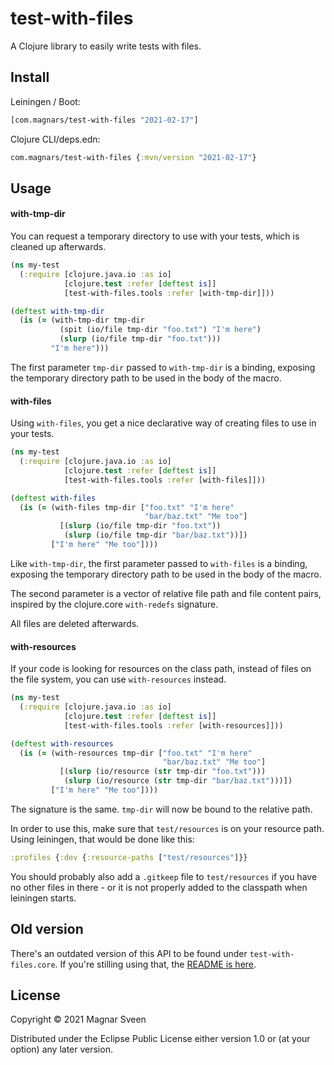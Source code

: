 # test-with-files

A Clojure library to easily write tests with files.

## Install

Leiningen / Boot:

```clj
[com.magnars/test-with-files "2021-02-17"]
```

Clojure CLI/deps.edn:

```clj
com.magnars/test-with-files {:mvn/version "2021-02-17"}
```

## Usage

#### with-tmp-dir

You can request a temporary directory to use with your tests, which is
cleaned up afterwards.

```clj
(ns my-test
  (:require [clojure.java.io :as io]
            [clojure.test :refer [deftest is]]
            [test-with-files.tools :refer [with-tmp-dir]]))

(deftest with-tmp-dir
  (is (= (with-tmp-dir tmp-dir
           (spit (io/file tmp-dir "foo.txt") "I'm here")
           (slurp (io/file tmp-dir "foo.txt")))
         "I'm here")))
```

The first parameter `tmp-dir` passed to `with-tmp-dir` is a binding, exposing the
temporary directory path to be used in the body of the macro.

#### with-files

Using `with-files`, you get a nice declarative way of creating files to
use in your tests.

```clj
(ns my-test
  (:require [clojure.java.io :as io]
            [clojure.test :refer [deftest is]]
            [test-with-files.tools :refer [with-files]]))

(deftest with-files
  (is (= (with-files tmp-dir ["foo.txt" "I'm here"
                              "bar/baz.txt" "Me too"]
           [(slurp (io/file tmp-dir "foo.txt"))
            (slurp (io/file tmp-dir "bar/baz.txt"))])
         ["I'm here" "Me too"])))
```

Like `with-tmp-dir`, the first parameter passed to `with-files` is a binding,
exposing the temporary directory path to be used in the body of the macro.

The second parameter is a vector of relative file path and file content pairs,
inspired by the clojure.core `with-redefs` signature.

All files are deleted afterwards.

#### with-resources

If your code is looking for resources on the class path, instead of files on the
file system, you can use `with-resources` instead.

```clj
(ns my-test
  (:require [clojure.java.io :as io]
            [clojure.test :refer [deftest is]]
            [test-with-files.tools :refer [with-resources]]))

(deftest with-resources
  (is (= (with-resources tmp-dir ["foo.txt" "I'm here"
                                  "bar/baz.txt" "Me too"]
           [(slurp (io/resource (str tmp-dir "foo.txt")))
            (slurp (io/resource (str tmp-dir "bar/baz.txt")))])
         ["I'm here" "Me too"])))
```

The signature is the same. `tmp-dir` will now be bound to the relative path.

In order to use this, make sure that `test/resources` is on your resource path.
Using leiningen, that would be done like this:

```clj
:profiles {:dev {:resource-paths ["test/resources"]}}
```

You should probably also add a `.gitkeep` file to `test/resources` if
you have no other files in there - or it is not properly added to the
classpath when leiningen starts.

## Old version

There's an outdated version of this API to be found under
`test-with-files.core`. If you're stilling using that, the [README is here](old-readme.md).

## License

Copyright © 2021 Magnar Sveen

Distributed under the Eclipse Public License either version 1.0 or (at
your option) any later version.
